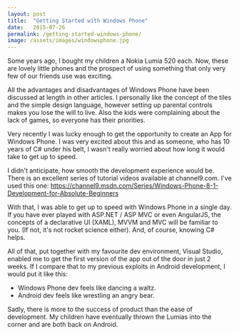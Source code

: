 ```yaml
---
layout: post
title:  "Getting Started with Windows Phone"
date:   2015-07-26
permalink: /getting-started-windows-phone/
image: /assets/images/windowsphone.jpg
---
```

Some years ago, I bought my children a Nokia Lumia 520 each. Now, these are lovely little phones and the prospect of using something that only very few of our friends use was exciting.
<!--more-->

All the advantages and disadvantages of Windows Phone have been discussed at length in other articles. I personally like the concept of the tiles and the simple design language, however setting up parental controls makes you lose the will to live. Also the kids were complaining about the lack of games, so everyone has their priorities.

Very recently I was lucky enough to get the opportunity to create an App for Windows Phone. I was very excited about this and as someone, who has 10 years of C# under his belt, I wasn't really worried about how long it would take to get up to speed.

I didn't anticipate, how smooth the development experience would be. There is an excellent series of tutorial videos available at channel9.com. I've used this one: https://channel9.msdn.com/Series/Windows-Phone-8-1-Development-for-Absolute-Beginners

With that, I was able to get up to speed with Windows Phone in a single day. If you have ever played with ASP.NET / ASP MVC or even AngularJS, the concepts of a declarative UI (XAML), MVVM and MVC will be familiar to you. (If not, it's not rocket science either). And, of course, knowing C# helps.

All of that, put together with my favourite dev environment, Visual Studio, enabled me to get the first version of the app out of the door in just 2 weeks. If I compare that to my previous exploits in Android development, I would put it like this:

- Windows Phone dev feels like dancing a waltz.
- Android dev feels like wrestling an angry bear.

Sadly, there is more to the success of  product than the ease of development. My children have eventually thrown the Lumias into the corner and are both back on Android.